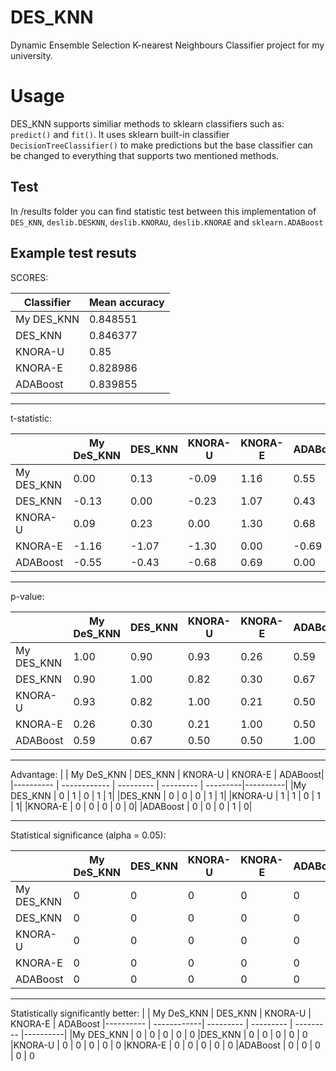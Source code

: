 # DES_KNN
Dynamic Ensemble Selection K-nearest Neighbours Classifier project for my university.


# Usage

DES_KNN supports similiar methods to sklearn classifiers such as: `predict()` and  `fit()`. It uses sklearn built-in classifier `DecisionTreeClassifier()` to make predictions but the base classifier can be changed to everything that supports two mentioned methods.

## Test

In /results folder you can find statistic test between this implementation of `DES_KNN`, `deslib.DESKNN`, `deslib.KNORAU`, `deslib.KNORAE` and `sklearn.ADABoost`

## Example test resuts

SCORES:

|  Classifier| Mean accuracy |
|--|--|
|  My DES_KNN| 0.848551 |
| DES_KNN | 0.846377 |
|  KNORA-U |  0.85 |
|KNORA-E |0.828986|
|ADABoost  |0.839855|

---------

t-statistic:

|          | My DeS_KNN   | DES_KNN  |  KNORA-U   | KNORA-E  |  ADABoost|
|---------- | ------------ | ---------|  --------- | ---------  |----------
|My DES_KNN  |        0.00    |   0.13   |   -0.09    |   1.16     |   0.55
|DES_KNN     |       -0.13     |  0.00   |   -0.23   |    1.07      |  0.43
|KNORA-U     |        0.09   |    0.23   |    0.00     |  1.30      |  0.68
|KNORA-E       |     -1.16    |  -1.07   |   -1.30     |  0.00      | -0.69
|ADABoost     |      -0.55    |  -0.43    |  -0.68     |  0.69     |   0.00  

--------
p-value:

   |  |    My DeS_KNN  |  DES_KNN   | KNORA-U  |  KNORA-E   | ADABoost|
|---------- | ------------|  --------- | --------- | ---------  |----------|
| My DES_KNN     |  1.00    |   0.90   |    0.93   |    0.26     |   0.59|
|DES_KNN         |  0.90     |  1.00     |  0.82   |    0.30  |      0.67|
|KNORA-U       |    0.93   |    0.82    |   1.00   |    0.21    |    0.50|
|KNORA-E       |   0.26    |   0.30   |    0.21   |    1.00   |     0.50|
|ADABoost    |     0.59    |   0.67    |   0.50     |  0.50      |  1.00|

-----
Advantage:
| |  My DeS_KNN  |  DES_KNN   | KNORA-U  |  KNORA-E   | ADABoost|
|---------- | ------------ | --------- | --------- | ---------|----------|
|My DES_KNN   |      0     |     1      |    0      |    1      |     1|
|DES_KNN   |   0     |     0     |     0      |    1      |     1|
|KNORA-U    |    1      |    1    |      0       |   1     |      1|
|KNORA-E      |     0      |    0    |      0     |     0    |       0|
|ADABoost    |       0      |    0     |     0     |     1     |      0|

---------------------

Statistical significance (alpha = 0.05):

 |       |       My DeS_KNN |   DES_KNN  |  KNORA-U |   KNORA-E    |ADABoost|
|---------- | ------------ | ---------  |---------|  ---------  |----------
|My DES_KNN    |         0  |        0      |    0      |    0     |      0
|DES_KNN          |      0    |      0       |   0   |       0        |   0
|KNORA-U         |       0     |     0      |    0    |      0       |    0
|KNORA-E        |        0      |    0     |     0     |     0      |     0
|ADABoost      |         0       |   0    |      0      |    0     |      0

-----------------

Statistically significantly better:
|  | My DeS_KNN   | DES_KNN  |  KNORA-U |   KNORA-E   | ADABoost
|---------- | ------------|  --------- | --------- | ---------  |----------|
|My DES_KNN  |           0  |        0  |        0  |        0    |       0
|DES_KNN        |        0      |    0     |     0      |    0       |    0
|KNORA-U       |         0      |    0    |      0      |    0      |     0
|KNORA-E       |         0       |   0    |      0       |   0      |     0
|ADABoost     |          0        |  0   |       0        |  0     |      0

